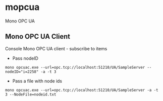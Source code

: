 # mopcua
Mono OPC UA 

## Mono OPC UA Client
Console Mono OPC UA client - subscribe to items
* Pass nodeID 
```shell
mono opcuac.exe --url=opc.tcp://localhost:51210/UA/SampleServer --nodeID="i=2258" -a -t 3
```
* Pass a file with node ids
```shell
mono opcuac.exe --url=opc.tcp://localhost:51210/UA/SampleServer -a -t 3 --NodeFile=nodeid.txt
```